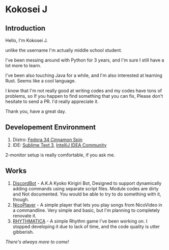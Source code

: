 # Kokosei J
## Introduction
Hello, I'm Kokosei J.

unlike the username I'm actually middle school student.

I've been messing around with Python for 3 years, and I'm sure I still have a lot more to learn.

I've been also touching Java for a while, and I'm also interested at learning Rust. Seems like a cool language.

I know that I'm not really good at writing codes and my codes have tons of problems, so If you happen to find something that you can fix, Please don't hesitate to send a PR. I'd really appreciate it.

Thank you, have a great day.

## Developement Environment
1. Distro: [Fedora 34 Cinnamon Spin](https://spins.fedoraproject.org/en/cinnamon/)
2. IDE: [Sublime Text 3](https://www.sublimetext.com/), [IntelliJ IDEA Community](https://www.jetbrains.com/idea/)

2-monitor setup is really comfortable, if you ask me.

## Works
1. [DiscordBot](https://github.com/KokoseiJ/DiscordBot) - A.K.A Kyoko Kirigiri Bot, Designed to support dynamically adding commands using separate script files. Module codes are dirty and Not documented. You would be able to try to do something with it, though.
2. [NicoPlayer](https://github.com/KokoseiJ/NicoPlayer) - A simple player that lets you play songs from NicoVideo in a commandline. Very simple and basic, but I'm planning to completely renovate it.
3. [RHYTHMATICA](https://github.com/KokoseiJ/RHYTHMATICA) - A simple Rhythm game I've been working on. I stopped developing it due to lack of time, and the code quality is utter gibberish.

*There's always more to come!*
